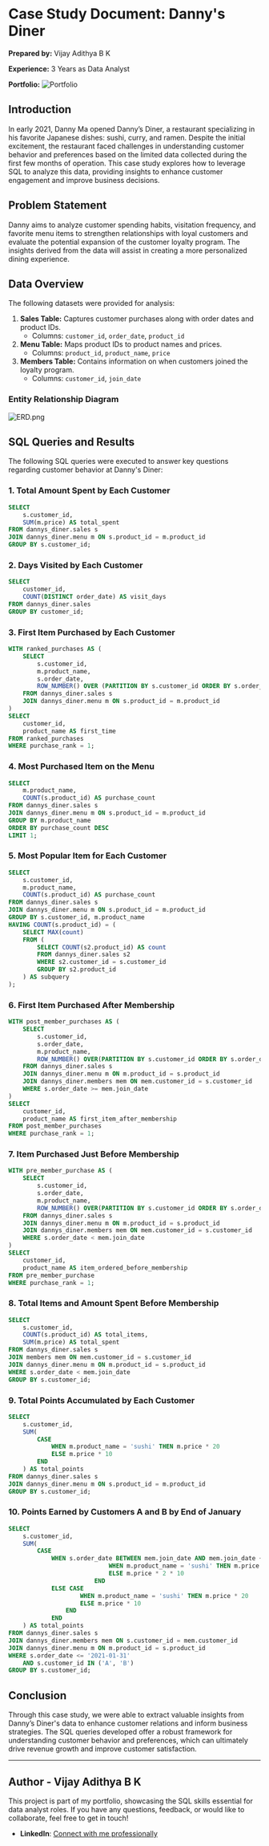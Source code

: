# Case Study Document: Danny's Diner

**Prepared by:** Vijay Adithya B K

**Experience:** 3 Years as Data Analyst

**Portfolio:** ![Portfolio](https://vijayadithyabk.framer.website/)

## Introduction

In early 2021, Danny Ma opened Danny’s Diner, a restaurant specializing in his favorite Japanese dishes: sushi, curry, and ramen. Despite the initial excitement, the restaurant faced challenges in understanding customer behavior and preferences based on the limited data collected during the first few months of operation. This case study explores how to leverage SQL to analyze this data, providing insights to enhance customer engagement and improve business decisions.

## Problem Statement

Danny aims to analyze customer spending habits, visitation frequency, and favorite menu items to strengthen relationships with loyal customers and evaluate the potential expansion of the customer loyalty program. The insights derived from the data will assist in creating a more personalized dining experience.

## Data Overview

The following datasets were provided for analysis:

1. **Sales Table:** Captures customer purchases along with order dates and product IDs.
    - Columns: `customer_id`, `order_date`, `product_id`
2. **Menu Table:** Maps product IDs to product names and prices.
    - Columns: `product_id`, `product_name`, `price`
3. **Members Table:** Contains information on when customers joined the loyalty program.
    - Columns: `customer_id`, `join_date`

### Entity Relationship Diagram

![ERD.png](https://github.com/VijayAdithyaBK/Dannys-Diner/blob/main/ERD.png)

## SQL Queries and Results

The following SQL queries were executed to answer key questions regarding customer behavior at Danny's Diner:

### 1. Total Amount Spent by Each Customer

```sql
SELECT
    s.customer_id,
    SUM(m.price) AS total_spent
FROM dannys_diner.sales s
JOIN dannys_diner.menu m ON s.product_id = m.product_id
GROUP BY s.customer_id;

```

### 2. Days Visited by Each Customer

```sql
SELECT
    customer_id,
    COUNT(DISTINCT order_date) AS visit_days
FROM dannys_diner.sales
GROUP BY customer_id;

```

### 3. First Item Purchased by Each Customer

```sql
WITH ranked_purchases AS (
    SELECT
        s.customer_id,
        m.product_name,
        s.order_date,
        ROW_NUMBER() OVER (PARTITION BY s.customer_id ORDER BY s.order_date) AS purchase_rank
    FROM dannys_diner.sales s
    JOIN dannys_diner.menu m ON s.product_id = m.product_id
)
SELECT
    customer_id,
    product_name AS first_time
FROM ranked_purchases
WHERE purchase_rank = 1;

```

### 4. Most Purchased Item on the Menu

```sql
SELECT
    m.product_name,
    COUNT(s.product_id) AS purchase_count
FROM dannys_diner.sales s
JOIN dannys_diner.menu m ON s.product_id = m.product_id
GROUP BY m.product_name
ORDER BY purchase_count DESC
LIMIT 1;

```

### 5. Most Popular Item for Each Customer

```sql
SELECT
    s.customer_id,
    m.product_name,
    COUNT(s.product_id) AS purchase_count
FROM dannys_diner.sales s
JOIN dannys_diner.menu m ON s.product_id = m.product_id
GROUP BY s.customer_id, m.product_name
HAVING COUNT(s.product_id) = (
    SELECT MAX(count)
    FROM (
        SELECT COUNT(s2.product_id) AS count
        FROM dannys_diner.sales s2
        WHERE s2.customer_id = s.customer_id
        GROUP BY s2.product_id
    ) AS subquery
);

```

### 6. First Item Purchased After Membership

```sql
WITH post_member_purchases AS (
    SELECT
        s.customer_id,
        s.order_date,
        m.product_name,
        ROW_NUMBER() OVER(PARTITION BY s.customer_id ORDER BY s.order_date) AS purchase_rank
    FROM dannys_diner.sales s
    JOIN dannys_diner.menu m ON m.product_id = s.product_id
    JOIN dannys_diner.members mem ON mem.customer_id = s.customer_id
    WHERE s.order_date >= mem.join_date
)
SELECT
    customer_id,
    product_name AS first_item_after_membership
FROM post_member_purchases
WHERE purchase_rank = 1;

```

### 7. Item Purchased Just Before Membership

```sql
WITH pre_member_purchase AS (
    SELECT
        s.customer_id,
        s.order_date,
        m.product_name,
        ROW_NUMBER() OVER(PARTITION BY s.customer_id ORDER BY s.order_date DESC) AS purchase_rank
    FROM dannys_diner.sales s
    JOIN dannys_diner.menu m ON m.product_id = s.product_id
    JOIN dannys_diner.members mem ON mem.customer_id = s.customer_id
    WHERE s.order_date < mem.join_date
)
SELECT
    customer_id,
    product_name AS item_ordered_before_membership
FROM pre_member_purchase
WHERE purchase_rank = 1;

```

### 8. Total Items and Amount Spent Before Membership

```sql
SELECT
    s.customer_id,
    COUNT(s.product_id) AS total_items,
    SUM(m.price) AS total_spent
FROM dannys_diner.sales s
JOIN members mem ON mem.customer_id = s.customer_id
JOIN dannys_diner.menu m ON m.product_id = s.product_id
WHERE s.order_date < mem.join_date
GROUP BY s.customer_id;

```

### 9. Total Points Accumulated by Each Customer

```sql
SELECT
    s.customer_id,
    SUM(
        CASE
            WHEN m.product_name = 'sushi' THEN m.price * 20
            ELSE m.price * 10
        END
    ) AS total_points
FROM dannys_diner.sales s
JOIN dannys_diner.menu m ON s.product_id = m.product_id
GROUP BY s.customer_id;

```

### 10. Points Earned by Customers A and B by End of January

```sql
SELECT
    s.customer_id,
    SUM(
        CASE
            WHEN s.order_date BETWEEN mem.join_date AND mem.join_date + INTERVAL '6 DAYS' THEN CASE
                            WHEN m.product_name = 'sushi' THEN m.price * 2 * 20
                            ELSE m.price * 2 * 10
                        END
            ELSE CASE
                    WHEN m.product_name = 'sushi' THEN m.price * 20
                    ELSE m.price * 10
                END
            END
    ) AS total_points
FROM dannys_diner.sales s
JOIN dannys_diner.members mem ON s.customer_id = mem.customer_id
JOIN dannys_diner.menu m ON m.product_id = s.product_id
WHERE s.order_date <= '2021-01-31'
    AND s.customer_id IN ('A', 'B')
GROUP BY s.customer_id;

```

## Conclusion

Through this case study, we were able to extract valuable insights from Danny’s Diner's data to enhance customer relations and inform business strategies. The SQL queries developed offer a robust framework for understanding customer behavior and preferences, which can ultimately drive revenue growth and improve customer satisfaction.

---

## Author - Vijay Adithya B K

This project is part of my portfolio, showcasing the SQL skills essential for data analyst roles. If you have any questions, feedback, or would like to collaborate, feel free to get in touch!

- **LinkedIn**: [Connect with me professionally](https://www.linkedin.com/in/vijayadithyabk/)
